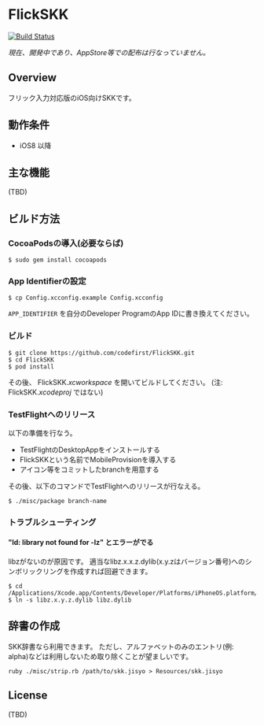 # FlickSKK
[![Build Status](https://travis-ci.org/codefirst/FlickSKK.svg?branch=master)](https://travis-ci.org/codefirst/FlickSKK)

*現在、開発中であり、AppStore等での配布は行なっていません。*

## Overview
フリック入力対応版のiOS向けSKKです。

## 動作条件

 * iOS8 以降

## 主な機能
(TBD)

## ビルド方法

### CocoaPodsの導入(必要ならば)

```
$ sudo gem install cocoapods
```

### App Identifierの設定

```
$ cp Config.xcconfig.example Config.xcconfig
```

`APP_IDENTIFIER` を自分のDeveloper ProgramのApp IDに書き換えてください。

### ビルド

```
$ git clone https://github.com/codefirst/FlickSKK.git
$ cd FlickSKK
$ pod install
```
その後、 FlickSKK.*xcworkspace* を開いてビルドしてください。 (注: FlickSKK.*xcodeproj* ではない)

### TestFlightへのリリース
以下の準備を行なう。

 * TestFlightのDesktopAppをインストールする
 * FlickSKKという名前でMobileProvisionを導入する
 * アイコン等をコミットしたbranchを用意する

その後、以下のコマンドでTestFlightへのリリースが行なえる。

```
$ ./misc/package branch-name
```

### トラブルシューティング
#### "ld: library not found for -lz" とエラーがでる

libzがないのが原因です。 適当なlibz.x.x.z.dylib(x.y.zはバージョン番号)へのシンボリックリングを作成すれば回避できます。

```
$ cd /Applications/Xcode.app/Contents/Developer/Platforms/iPhoneOS.platform/Developer/SDKs/iPhoneOS.sdk/usr/lib
$ ln -s libz.x.y.z.dylib libz.dylib
```

## 辞書の作成
SKK辞書なら利用できます。 ただし、アルファベットのみのエントリ(例: alpha)などは利用しないため取り除くことが望ましいです。

```
ruby ./misc/strip.rb /path/to/skk.jisyo > Resources/skk.jisyo
```

## License
(TBD)
